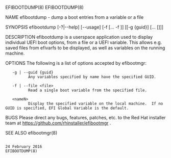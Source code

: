 EFIBOOTDUMP(8)                                                                                                                                                                                 EFIBOOTDUMP(8)



NAME
       efibootdump - dump a boot entries from a variable or a file

SYNOPSIS
       efibootdump [-?|--help] [--usage]
            [-f <file1> [... -f <fileN>]]
            [[-g {guid}] <name0> [... [<nameN>]]]

DESCRIPTION
       efibootdump is a userspace application used to display individual UEFI boot options, from a file or a UEFI variable.  This allows e.g. saved files from efivarfs to be displayed, as well as variables
       on the running machine.


OPTIONS
       The following is a list of options accepted by efibootmgr:

       -g | --guid {guid}
              Any variables specified by name have the specified GUID.

       -f | --file <file>
              Read a single boot variable from the specified file.

       <nameN>
              Display the specified variable on the local machine.  If no GUID is specified, EFI Global Variable is the default.

BUGS
       Please direct any bugs, features, patches, etc. to the Red Hat installer team at https://github.com/rhinstaller/efibootmgr .

SEE ALSO
       efibootmgr(8)



                                                                                               24 February 2016                                                                                EFIBOOTDUMP(8)
